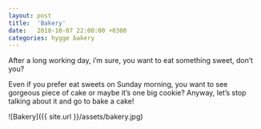```yaml
---
layout: post
title:  'Bakery'
date:   2018-10-07 22:00:00 +0300
categories: hygge bakery
---
```

After a long working day, i’m sure, you want to eat something sweet, don’t you?

Even if you prefer eat sweets on Sunday morning, you want to see gorgeous piece of cake or maybe it’s one big cookie? Anyway, let’s stop talking about it and go to bake a cake!

![Bakery]({{ site.url }}/assets/bakery.jpg)

